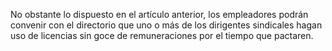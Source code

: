 No obstante lo dispuesto en el artículo anterior, los empleadores podrán convenir con el directorio que uno o más de los dirigentes sindicales hagan uso de licencias sin goce de remuneraciones por el tiempo que pactaren.